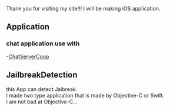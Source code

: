 Thank you for visiting my site!!!
I will be making iOS application.<br>

## Application

### chat application use with 
 -[ChatServerCoop](ChatServerCoop/README.md)

## JailbreakDetection<br>
this App can detect Jaibreak.<br>
I made two type application that is made by Objective-C or Swift.<br>
I am not bad at Objective-C...